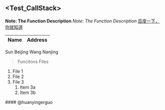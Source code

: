 ## <Test_CallStack>
**Note: The Function Description** *Note: The Function Description*
[百度一下，你就知道](http://www.baidu.com)

Name | Address
---- | ------
Sun   Beijing
Wang  Nanjing

> Funcitons
> Files
1. File 1
1. File 2
1. File 3
   1. Item 3a
   1. Item 3b

##<end>##
@huanyingerguo
